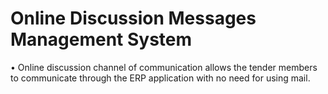 # Online Discussion Messages Management System

•	Online discussion channel of communication allows the tender members to communicate through the ERP application with no need for using mail.

